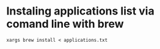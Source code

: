 # Instaling applications list via comand line with brew

```shell
xargs brew install < applications.txt
```